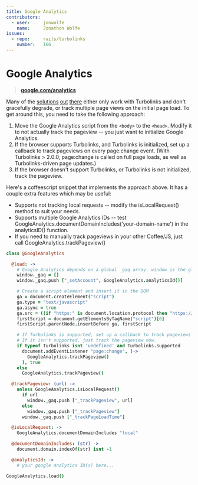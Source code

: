 ```yaml
---
title: Google Analytics
contributors:
  - user:     jonwolfe
    name:     Jonathon Wolfe
issues:
  - repo:     rails/turbolinks
    number:   166
---
```


# Google Analytics

> **[google.com/analytics](http://www.google.com/analytics/)**

Many of the [solutions](https://github.com/shukydvir/google-analytics-turbolinks) [out](http://railsapps.github.io/rails-google-analytics.html) [there](http://stackoverflow.com/questions/18945464/rails-4-turbolinks-with-google-analytics) either only work with Turbolinks and don't gracefully degrade, or track multiple page views on the initial page load. To get around this, you need to take the following approach:

1. Move the Google Analytics script from the `<body>` to the `<head>`. Modify it to not actually track the pageview -- you just want to initialize Google Analytics.
2. If the browser supports Turbolinks, and Turbolinks is initialized, set up a callback to track pageviews on every page:change event. (With Turbolinks > 2.0.0, page:change is called on full page loads, as well as Turbolinks-driven page updates.)
3. If the browser doesn't support Turbolinks, or Turbolinks is not initialized, track the pageview.

Here's a coffeescript snippet that implements the approach above. It has a couple extra features which may be useful:

* Supports not tracking local requests -- modify the isLocalRequest() method to suit your needs.
* Supports multiple Google Analytics IDs -- test GoogleAnalytics.documentDomainIncludes('your-domain-name') in the analyticsID() function.
* If you need to manually track pageviews in your other Coffee/JS, just call GoogleAnalytics.trackPageview()

```coffeescript
class @GoogleAnalytics

  @load: ->
    # Google Analytics depends on a global _gaq array. window is the global scope.
    window._gaq = []
    window._gaq.push ["_setAccount", GoogleAnalytics.analyticsId()]

    # Create a script element and insert it in the DOM
    ga = document.createElement("script")
    ga.type = "text/javascript"
    ga.async = true
    ga.src = ((if "https:" is document.location.protocol then "https://ssl" else "http://www")) + ".google-analytics.com/ga.js"
    firstScript = document.getElementsByTagName("script")[0]
    firstScript.parentNode.insertBefore ga, firstScript

    # If Turbolinks is supported, set up a callback to track pageviews on page:change.
    # If it isn't supported, just track the pageview now.
    if typeof Turbolinks isnt 'undefined' and Turbolinks.supported
      document.addEventListener "page:change", (->
        GoogleAnalytics.trackPageview()
      ), true
    else
      GoogleAnalytics.trackPageview()

  @trackPageview: (url) ->
    unless GoogleAnalytics.isLocalRequest()
      if url
        window._gaq.push ["_trackPageview", url]
      else
        window._gaq.push ["_trackPageview"]
      window._gaq.push ["_trackPageLoadTime"]

  @isLocalRequest: ->
    GoogleAnalytics.documentDomainIncludes "local"

  @documentDomainIncludes: (str) ->
    document.domain.indexOf(str) isnt -1

  @analyticsId: ->
    # your google analytics ID(s) here...

GoogleAnalytics.load()
```
